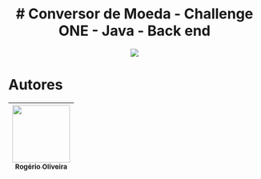 ﻿<h1 align="center"># Conversor de Moeda - Challenge ONE - Java - Back end</h1>

<p align="center">
<img loading="lazy" src="https://github.com/New-Masster/Conversor-de-Moeda-Challenge_ONE-Java-Back_end/assets/82901003/e37d2669-0217-41e9-be69-92b0be5cc83e"/>
</p>



# Autores

| [<img loading="lazy" src="https://avatars.githubusercontent.com/u/37356058?v=4" width=115><br><sub>Rogério Oliveira</sub>](https://github.com/New_Masster) 
| :---: |
